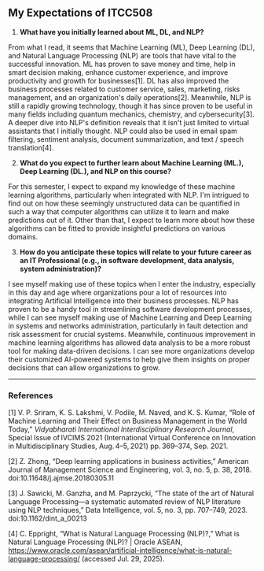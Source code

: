 ## My Expectations of ITCC508
1. **What have you initially learned about ML, DL, and NLP?**

From what I read, it seems that Machine Learning (ML), Deep Learning (DL), and Natural Language Processing (NLP) are tools that have vital to the successful innovation. ML has proven to save money and time, help in smart decision making, enhance customer experience, and improve productivity and growth for businesses[1]. DL has also improved the business processes related to customer service, sales, marketing, risks management, and an organization's daily operations[2]. Meanwhile, NLP is still a rapidly growing technology, though it has since proven to be useful in many fields including quantum mechanics, chemistry, and cybersecurity[3]. A deeper dive into NLP's definition reveals that it isn't just limited to virtual assistants that I initially thought. NLP could also be used in email spam filtering, sentiment analysis, document summarization, and text / speech translation[4].

2. **What do you expect to further learn about Machine Learning (ML.), Deep Learning (DL.), and NLP on this course?**

For this semester, I expect to expand my knowledge of these machine learning algorithms, particularly when integrated with NLP. I'm intrigued to find out on how these seemingly unstructured data can be quantified in such a way that computer algorithms can utilize it to learn and make predictions out of it. Other than that, I expect to learn more about how these algorithms can be fitted to provide insightful predictions on various domains. 

3. **How do you anticipate these topics will relate to your future career as an IT Professional (e.g., in software development, data analysis, system administration)?**

I see myself making use of these topics when I enter the industry, especially in this day and age where organizations pour a lot of resources into integrating Artificial Intelligence into their business processes. NLP has proven to be a handy tool in streamlining software development processes, while I can see myself making use of Machine Learning and Deep Learning in systems and networks administration, particularly in fault detection and risk assessment for crucial systems. Meanwhile, continuous improvement in machine learning algorithms has allowed data analysis to be a more robust tool for making data-driven decisions. I can see more organizations develop their customized AI-powered systems to help give them insights on proper decisions that can allow organizations to grow.

---

### References
[1] V. P. Sriram, K. S. Lakshmi, V. Podile, M. Naved, and K. S. Kumar, “Role of Machine Learning and Their Effect on Business Management in the World Today,” *Vidyabharati International Interdisciplinary Research Journal*, Special Issue of IVCIMS 2021 (International Virtual Conference on Innovation in Multidisciplinary Studies, Aug. 4–5, 2021) pp. 369–374, Sep. 2021.

[2] Z. Zhong, “Deep learning applications in business activities,” American Journal of Management Science and Engineering, vol. 3, no. 5, p. 38, 2018. doi:10.11648/j.ajmse.20180305.11 

[3] J. Sawicki, M. Ganzha, and M. Paprzycki, “The state of the art of Natural Language Processing—a systematic automated review of NLP literature using NLP techniques,” Data Intelligence, vol. 5, no. 3, pp. 707–749, 2023. doi:10.1162/dint_a_00213

[4] C. Eppright, “What is Natural Language Processing (NLP)?,” What is Natural Language Processing (NLP)? | Oracle ASEAN, https://www.oracle.com/asean/artificial-intelligence/what-is-natural-language-processing/ (accessed Jul. 29, 2025). 